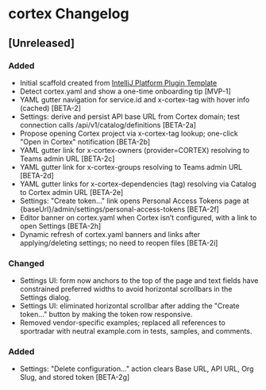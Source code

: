 <!-- Keep a Changelog guide -> https://keepachangelog.com -->

# cortex Changelog

## [Unreleased]
### Added
- Initial scaffold created from [IntelliJ Platform Plugin Template](https://github.com/JetBrains/intellij-platform-plugin-template)
- Detect cortex.yaml and show a one-time onboarding tip [MVP-1]
- YAML gutter navigation for service.id and x-cortex-tag with hover info (cached) [BETA-2]
- Settings: derive and persist API base URL from Cortex domain; test connection calls /api/v1/catalog/definitions [BETA-2a]
- Propose opening Cortex project via x-cortex-tag lookup; one-click "Open in Cortex" notification [BETA-2b]
- YAML gutter link for x-cortex-owners (provider=CORTEX) resolving to Teams admin URL [BETA-2c]
- YAML gutter link for x-cortex-groups resolving to Teams admin URL [BETA-2d]
- YAML gutter links for x-cortex-dependencies (tag) resolving via Catalog to Cortex admin URL [BETA-2e]
- Settings: "Create token…" link opens Personal Access Tokens page at {baseUrl}/admin/settings/personal-access-tokens [BETA-2f]
- Editor banner on cortex.yaml when Cortex isn’t configured, with a link to open Settings [BETA-2h]
- Dynamic refresh of cortex.yaml banners and links after applying/deleting settings; no need to reopen files [BETA-2i]
### Changed
 - Settings UI: form now anchors to the top of the page and text fields have constrained preferred widths to avoid horizontal scrollbars in the Settings dialog.
 - Settings UI: eliminated horizontal scrollbar after adding the "Create token…" button by making the token row responsive.
 - Removed vendor-specific examples; replaced all references to sportradar with neutral example.com in tests, samples, and comments.
### Added
- Settings: "Delete configuration…" action clears Base URL, API URL, Org Slug, and stored token [BETA-2g]
